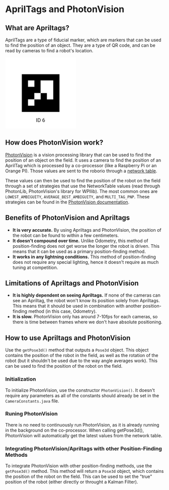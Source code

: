 # AprilTags and PhotonVision
## What are Apriltags?
AprilTags are a type of fiducial marker, which are markers that can be used to find the position of an object. They are a type of QR code, and can be read by cameras to find a robot's location.

![Image](images/apriltag.png)

## How does PhotonVision work?
[PhotonVision](https://photonvision.org/) is a vision processing library that can be used to find the position of an object on the field. It uses a camera to find the position of an AprilTag which is processed by a co-processor (like a Raspberry Pi or an Orange PI). Those values are sent to the roborio through a [network table](https://docs.wpilib.org/en/stable/docs/software/networktables/networktables-intro.html).

These values can then be used to find the position of the robot on the field through a set of strategies that use the NetworkTable values (read through PhotonLib, PhotonVision's library for WPIlib). The most common ones are `LOWEST_AMBIGUITY`, `AVERAGE_BEST_AMBIGUITY`, and `MULTI_TAG_PNP`. These strategies can be found in the [PhotonVision documentation](https://docs.photonvision.org/en/latest/docs/programming/photonlib/robot-pose-estimator.html).

## Benefits of PhotonVision and Apriltags

* **It is very accurate.** By using Apriltags and PhotonVision, the position of the robot can be found to within a few centimeters.
* **It doesn't compound over time.** Unlike Odometry, this method of position-finding does not get worse the longer the robot is driven. This means that it can be used as a primary position-finding method.
* **It works in any lightning conditions.** This method of position-finding does not require any special lighting, hence it doesn't require as much tuning at competition.

## Limitations of Apriltags and PhotonVision

* **It is highly dependent on seeing Apriltags.** If none of the cameras can see an Apriltag, the robot won't know its position solely from Apriltags. This means that it should be used in combination with another position-finding method (in this case, Odometry).
* **It is slow.** PhotonVision only has around 7-10fps for each cameras, so there is time between frames where we don't have absolute positioning.

## How to use Apriltags and PhotonVision
Use the `getPose3d()` method that outputs a `Pose3d` object. This object contains the position of the robot in the field, as well as the rotation of the robot (but it shouldn't be used due to the way angle averages work). This can be used to find the position of the robot on the field. 

### Initialization
To initialize PhotonVision, use the constructor `PhotonVision()`. It doesn't require any parameters as all of the constants should already be set in the `CameraConstants.java` file.

### Runing PhotonVision
There is no need to continuously run PhotonVision, as it is already running in the background on the co-processor. When calling getPose3d(), PhotonVision will automatically get the latest values from the network table.

### Integrating PhotonVision/Apriltags with other Position-Finding Methods
To integrate PhotonVision with other position-finding methods, use the `getPose3d()` method. This method will return a `Pose3d` object, which contains the position of the robot on the field. This can be used to set the "true" position of the robot (either directly or throught a Kalman Filter).
